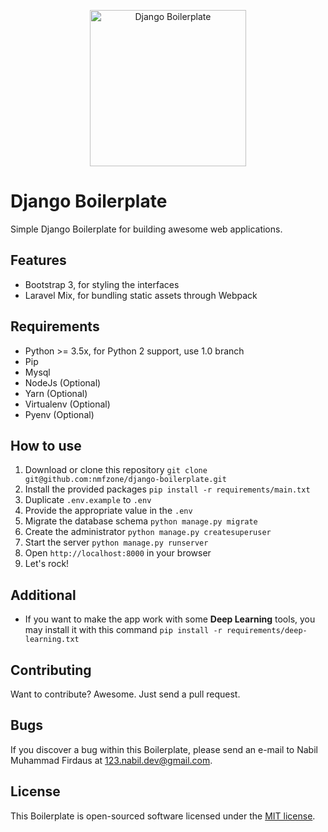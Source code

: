 <p align="center"><img src="https://www.djangoproject.com/s/img/logos/django-logo-positive.png" width="250px" alt="Django Boilerplate"></p>

# Django Boilerplate

Simple Django Boilerplate for building awesome web applications.

## Features

- Bootstrap 3, for styling the interfaces
- Laravel Mix, for bundling static assets through Webpack

## Requirements

- Python >= 3.5x, for Python 2 support, use 1.0 branch
- Pip
- Mysql
- NodeJs (Optional)
- Yarn (Optional)
- Virtualenv (Optional)
- Pyenv (Optional)

## How to use

1. Download or clone this repository `git clone git@github.com:nmfzone/django-boilerplate.git`
2. Install the provided packages `pip install -r requirements/main.txt`
3. Duplicate `.env.example` to `.env`
4. Provide the appropriate value in the `.env`
5. Migrate the database schema `python manage.py migrate`
6. Create the administrator `python manage.py createsuperuser`
7. Start the server `python manage.py runserver`
8. Open `http://localhost:8000` in your browser
9. Let's rock!

## Additional

- If you want to make the app work with some **Deep Learning** tools, you may install it with this command `pip install -r requirements/deep-learning.txt`

## Contributing

Want to contribute? Awesome. Just send a pull request.

## Bugs

If you discover a bug within this Boilerplate, please send an e-mail to Nabil Muhammad Firdaus at 123.nabil.dev@gmail.com.

## License

This Boilerplate is open-sourced software licensed under the [MIT license](http://opensource.org/licenses/MIT).
